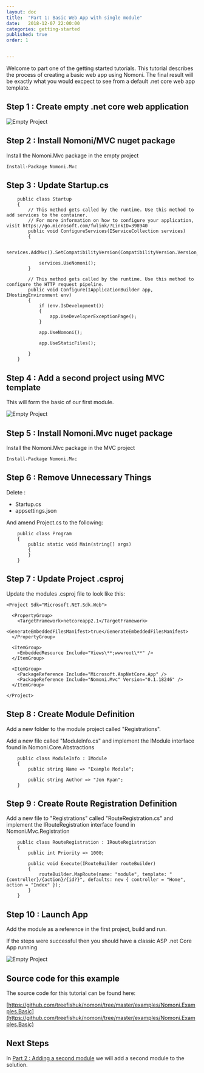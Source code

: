 ```yaml
---
layout: doc
title:  "Part 1: Basic Web App with single module"
date:   2018-12-07 22:00:00
categories: getting-started
published: true
order: 1


---
```


Welcome to part one of the getting started tutorials. This tutorial describes the process of creating a basic web app using Nomoni. The final result will be exactly what you would excpect to see from a default .net core web app template.

## Step 1 : Create empty .net core web application

![Empty Project](../images/Empty-Project.PNG "Empty Project")


## Step 2 : Install Nomoni/MVC nuget package

Install the Nomoni.Mvc package in the empty project

```
Install-Package Nomoni.Mvc
```

## Step 3 : Update Startup.cs

```
    public class Startup
    {
        // This method gets called by the runtime. Use this method to add services to the container.
        // For more information on how to configure your application, visit https://go.microsoft.com/fwlink/?LinkID=398940
        public void ConfigureServices(IServiceCollection services)
        {

            services.AddMvc().SetCompatibilityVersion(CompatibilityVersion.Version_2_1);

            services.UseNomoni();
        }

        // This method gets called by the runtime. Use this method to configure the HTTP request pipeline.
        public void Configure(IApplicationBuilder app, IHostingEnvironment env)
        {
            if (env.IsDevelopment())
            {
                app.UseDeveloperExceptionPage();
            }

            app.UseNomoni();

            app.UseStaticFiles();
  
        }
    }
```

## Step 4 : Add a second project using MVC template

This will form the basic of our first module.

![Empty Project](../images/MVC-App.PNG "MVC App")


## Step 5 : Install Nomoni.Mvc nuget package

Install the Nomoni.Mvc package in the MVC project

```
Install-Package Nomoni.Mvc
```

## Step 6 : Remove Unnecessary Things

Delete : 

- Startup.cs
- appsettings.json

And amend Project.cs to the following:

```
    public class Program
    {
        public static void Main(string[] args)
        {
        }
    }
```

## Step 7 : Update Project .csproj

Update the modules .csproj file to look like this:

```
<Project Sdk="Microsoft.NET.Sdk.Web">

  <PropertyGroup>
    <TargetFramework>netcoreapp2.1</TargetFramework>
    <GenerateEmbeddedFilesManifest>true</GenerateEmbeddedFilesManifest>
  </PropertyGroup>
  
  <ItemGroup>
    <EmbeddedResource Include="Views\**;wwwroot\**" />
  </ItemGroup>

  <ItemGroup>
    <PackageReference Include="Microsoft.AspNetCore.App" />
    <PackageReference Include="Nomoni.Mvc" Version="0.1.18246" />
  </ItemGroup>

</Project>
```

## Step 8 : Create Module Definition

Add a new folder to the module project called "Registrations".

Add a new file called "ModuleInfo.cs" and implement the IModule interface found in Nomoni.Core.Abstractions

```
    public class ModuleInfo : IModule
    {
        public string Name => "Example Module";

        public string Author => "Jon Ryan";
    }
```

## Step 9 : Create Route Registration Definition

Add a new file to "Registrations" called "RouteRegistration.cs" and implement the IRouteRegistration interface found in Nomoni.Mvc.Registration

```
    public class RouteRegistration : IRouteRegistration
    {
        public int Priority => 1000;

        public void Execute(IRouteBuilder routeBuilder)
        {
            routeBuilder.MapRoute(name: "module", template: "{controller}/{action}/{id?}", defaults: new { controller = "Home", action = "Index" });
        }
    }
```

## Step 10 : Launch App

Add the module as a reference in the first project, build and run.

If the steps were successful then you should have a classic ASP .net Core App running

![Empty Project](../images/basic-webpage.PNG "MVC App")

## Source code for this example

The source code for this tutorial can be found here:

[https://github.com/treefishuk/nomoni/tree/master/examples/Nomoni.Examples.Basic](https://github.com/treefishuk/nomoni/tree/master/examples/Nomoni.Examples.Basic)


## Next Steps

In [Part 2 : Adding a second module](/docs/getting-started/part-two-adding-a-second-module) we will add a second module to the solution.
